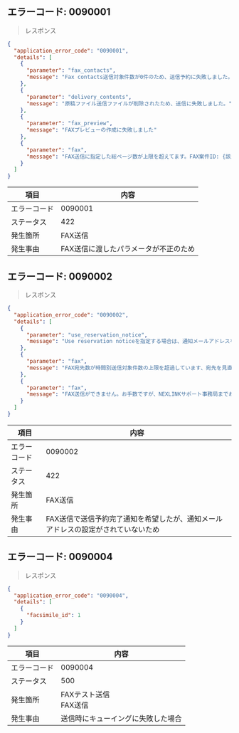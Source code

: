 ## エラーコード: 0090001

> レスポンス

```json
{
  "application_error_code": "0090001",
  "details": [
    {
      "parameter": "fax_contacts",
      "message": "Fax contacts送信対象件数が0件のため、送信予約に失敗しました。"
    },
    {
      "parameter": "delivery_contents",
      "message": "原稿ファイル送信ファイルが削除されたため、送信に失敗しました。"
    },
    {
      "parameter": "fax_preview",
      "message": "FAXプレビューの作成に失敗しました"
    },
    {
      "parameter": "fax",
      "message": "FAX送信に指定した総ページ数が上限を超えてます。FAX案件ID: {該当FAXのID}, 送信予定の枚数: {送信されるFAX宛先数 × 原稿ページ数}"
    }
  ]
}
```

| 項目|内容|
--- | ---
エラーコード|0090001
ステータス|422
発生箇所|FAX送信
発生事由|FAX送信に渡したパラメータが不正のため

## エラーコード: 0090002

> レスポンス

```json
{
  "application_error_code": "0090002",
  "details": [
    {
      "parameter": "use_reservation_notice",
      "message": "Use reservation noticeを指定する場合は、通知メールアドレスを1件以上設定してください"
    },
    {
      "parameter": "fax",
      "message": "FAX宛先数が時間別送信対象件数の上限を超過しています、宛先を見直してください。"
    },
    {
      "parameter": "fax",
      "message": "FAX送信ができません。お手数ですが、NEXLINKサポート事務局までお問い合わせください。"
    }
  ]
}
```

| 項目|内容|
--- | ---
エラーコード|0090002
ステータス|422
発生箇所|FAX送信
発生事由|FAX送信で送信予約完了通知を希望したが、通知メールアドレスの設定がされていないため

## エラーコード: 0090004

> レスポンス

```json
{
  "application_error_code": "0090004",
  "details": [
    {
      "facsimile_id": 1
    }
  ]
}
```

| 項目|内容|
--- | ---
エラーコード|0090004
ステータス|500
発生箇所|FAXテスト送信<br />FAX送信
発生事由|送信時にキューイングに失敗した場合
